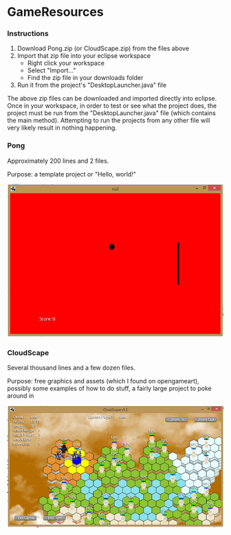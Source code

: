 # GameResources

### Instructions

1. Download Pong.zip (or CloudScape.zip) from the files above
2. Import that zip file into your eclipse workspace
    - Right click your workspace
    - Select "Import..."
    - Find the zip file in your downloads folder
3. Run it from the project's "DesktopLauncher.java" file

The above zip files can be downloaded and imported directly into eclipse.  Once in your workspace, in order to test or see what the project does, the project must be run from the "DesktopLauncher.java" file (which contains the main method).  Attempting to run the projects from any other file will very likely result in nothing happening.

### Pong

Approximately 200 lines and 2 files.

Purpose: a template project or "Hello, world!"

![Pong](https://raw.githubusercontent.com/abbott221/GameResources/master/Images/PongImage.PNG)

### CloudScape

Several thousand lines and a few dozen files.

Purpose: free graphics and assets (which I found on opengameart), possibly some examples of how to do stuff, a fairly large project to poke around in

![CloudScape](https://raw.githubusercontent.com/abbott221/GameResources/master/Images/CloudScapeImage.PNG)
